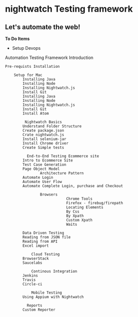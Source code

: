 nightwatch Testing framework
============================

 Let's automate the web!
-------------------------------- 
**To Do Items**
- Setup Devops

Automation Testing Framework Introduction

	Pre-requists Installation 

		Setup for Mac
			Installing Java
			Installing Node
			Installing Nightwatch.js
			Install Git
			Installing Java
			Installing Node
			Installing Nightwatch.js
			Install Git
			Install Atom

	         Nightwatch Basics
			Understand Folder Structure
			Create package.json
			Crate nightwatch.js
			Install selenium-jar
			Install Chrome driver
			Create Simple tests
 	
 	          End-to-End Testing Ecommerce site
	 		Intro to Ecommerce Site
	 		Test Case Generation
	 		Page Object Model
	 				Architecture Pattern
	 		Automate Login
	 		Automate User Flow 
	 		Automate Complete Login, purchase and Checkout

                    Browsers 
                                Chrome Tools
                                Firefox - firebug/firepath
                                Locating Elements
								By Css
								By Xpath
								Custom Xpath
								Waits
                
 	        Data Driven Testing
	 		Reading from JSON file
	 		Reading from API 
	 		Excel import

 	        	Cloud Testing
	 		BrowserStack
	 		Saucelabs
 	
 	            Continous Integration 
	 		Jenkins
	 		Travis
	 		Circle-ci

 	            Mobile Testing
 			Using Appium with Nightwatch 

 	          Reports
 			Custom Reporter 
 	





